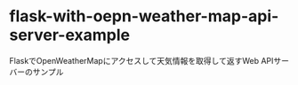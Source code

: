 # flask-with-oepn-weather-map-api-server-example
FlaskでOpenWeatherMapにアクセスして天気情報を取得して返すWeb APIサーバーのサンプル
